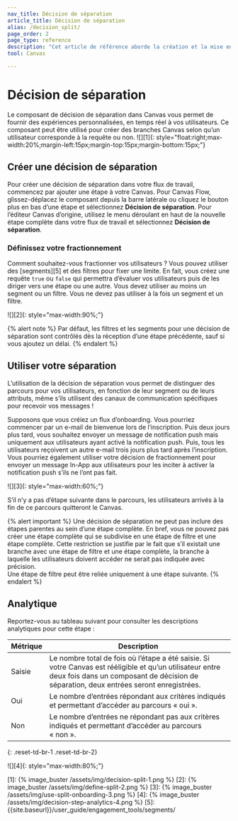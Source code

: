 ```yaml
---
nav_title: Décision de séparation 
article_title: Décision de séparation 
alias: /decision_split/
page_order: 2
page_type: reference
description: "Cet article de référence aborde la création et la mise en œuvre des étapes de décision de séparation dans votre Canvas."
tool: Canvas

---
```


# Décision de séparation 

Le composant de décision de séparation dans Canvas vous permet de fournir des expériences personnalisées, en temps réel à vos utilisateurs. Ce composant peut être utilisé pour créer des branches Canvas selon qu’un utilisateur corresponde à la requête ou non.
![][1]{: style="float:right;max-width:20%;margin-left:15px;margin-top:15px;margin-bottom:15px;"}

## Créer une décision de séparation 

Pour créer une décision de séparation dans votre flux de travail, commencez par ajouter une étape à votre Canvas. Pour Canvas Flow, glissez-déplacez le composant depuis la barre latérale ou cliquez le bouton plus <i class="fas fa-plus-circle"></i> en bas d’une étape et sélectionnez **Décision de séparation**. Pour l’éditeur Canvas d’origine, utilisez le menu déroulant en haut de la nouvelle étape complète dans votre flux de travail et sélectionnez **Décision de séparation**.

### Définissez votre fractionnement

Comment souhaitez-vous fractionner vos utilisateurs ? Vous pouvez utiliser des [segments][5] et des filtres pour fixer une limite. En fait, vous créez une requête `true` ou `false` qui permettra d’évaluer vos utilisateurs puis de les diriger vers une étape ou une autre. Vous devez utiliser au moins un segment ou un filtre. Vous ne devez pas utiliser à la fois un segment et un filtre.

![][2]{: style="max-width:90%;"}

{% alert note %} 
Par défaut, les filtres et les segments pour une décision de séparation sont contrôlés dès la réception d’une étape précédente, sauf si vous ajoutez un délai. 
{% endalert %} 

## Utiliser votre séparation

L’utilisation de la décision de séparation vous permet de distinguer des parcours pour vos utilisateurs, en fonction de leur segment ou de leurs attributs, même s’ils utilisent des canaux de communication spécifiques pour recevoir vos messages !

Supposons que vous créiez un flux d’onboarding. Vous pourriez commencer par un e-mail de bienvenue lors de l’inscription. Puis deux jours plus tard, vous souhaitez envoyer un message de notification push mais uniquement aux utilisateurs ayant activé la notification push. Puis, tous les utilisateurs reçoivent un autre e-mail trois jours plus tard après l’inscription. Vous pourriez également utiliser votre décision de fractionnement pour envoyer un message In-App aux utilisateurs pour les inciter à activer la notification push s’ils ne l’ont pas fait.

![][3]{: style="max-width:60%;"}

S’il n’y a pas d’étape suivante dans le parcours, les utilisateurs arrivés à la fin de ce parcours quitteront le Canvas. 

{% alert important %}
Une décision de séparation ne peut pas inclure des étapes parentes au sein d’une étape complète. En bref, vous ne pouvez pas créer une étape complète qui se subdivise en une étape de filtre et une étape complète. Cette restriction se justifie par le fait que s’il existait une branche avec une étape de filtre et une étape complète, la branche à laquelle les utilisateurs doivent accéder ne serait pas indiquée avec précision.
<br>
Une étape de filtre peut être reliée uniquement à une étape suivante.
{% endalert %}

## Analytique

Reportez-vous au tableau suivant pour consulter les descriptions analytiques pour cette étape :

| Métrique | Description |
|---|---|
| Saisie | Le nombre total de fois où l’étape a été saisie. Si votre Canvas est rééligible et qu’un utilisateur entre deux fois dans un composant de décision de séparation, deux entrées seront enregistrées. |
| Oui | Le nombre d’entrées répondant aux critères indiqués et permettant d’accéder au parcours « oui ». |
| Non | Le nombre d’entrées ne répondant pas aux critères indiqués et permettant d’accéder au parcours « non ». |
{: .reset-td-br-1 .reset-td-br-2}

![][4]{: style="max-width:80%;"}

[1]: {% image_buster /assets/img/decision-split-1.png %}
[2]: {% image_buster /assets/img/define-split-2.png %}
[3]: {% image_buster /assets/img/use-split-onboarding-3.png %}
[4]: {% image_buster /assets/img/decision-step-analytics-4.png %}
[5]: {{site.baseurl}}/user_guide/engagement_tools/segments/
